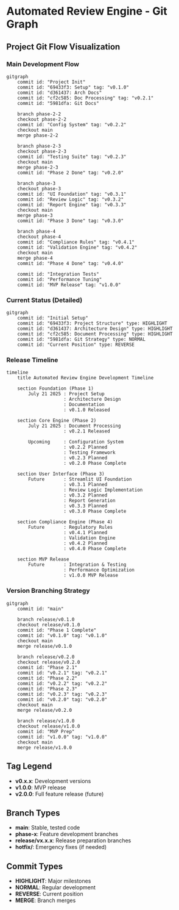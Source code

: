 # Automated Review Engine - Git Graph

## Project Git Flow Visualization

### Main Development Flow
```mermaid
gitgraph
    commit id: "Project Init"
    commit id: "69433f3: Setup" tag: "v0.1.0"
    commit id: "d361437: Arch Docs"
    commit id: "cf2c585: Doc Processing" tag: "v0.2.1"
    commit id: "5981dfa: Git Docs"
    
    branch phase-2-2
    checkout phase-2-2
    commit id: "Config System" tag: "v0.2.2"
    checkout main
    merge phase-2-2
    
    branch phase-2-3
    checkout phase-2-3
    commit id: "Testing Suite" tag: "v0.2.3"
    checkout main
    merge phase-2-3
    commit id: "Phase 2 Done" tag: "v0.2.0"
    
    branch phase-3
    checkout phase-3
    commit id: "UI Foundation" tag: "v0.3.1"
    commit id: "Review Logic" tag: "v0.3.2"
    commit id: "Report Engine" tag: "v0.3.3"
    checkout main
    merge phase-3
    commit id: "Phase 3 Done" tag: "v0.3.0"
    
    branch phase-4
    checkout phase-4
    commit id: "Compliance Rules" tag: "v0.4.1"
    commit id: "Validation Engine" tag: "v0.4.2"
    checkout main
    merge phase-4
    commit id: "Phase 4 Done" tag: "v0.4.0"
    
    commit id: "Integration Tests"
    commit id: "Performance Tuning"
    commit id: "MVP Release" tag: "v1.0.0"
```

### Current Status (Detailed)
```mermaid
gitgraph
    commit id: "Initial Setup"
    commit id: "69433f3: Project Structure" type: HIGHLIGHT
    commit id: "d361437: Architecture Design" type: HIGHLIGHT
    commit id: "cf2c585: Document Processing" type: HIGHLIGHT
    commit id: "5981dfa: Git Strategy" type: NORMAL
    commit id: "Current Position" type: REVERSE
```

### Release Timeline
```mermaid
timeline
    title Automated Review Engine Development Timeline
    
    section Foundation (Phase 1)
        July 21 2025 : Project Setup
                     : Architecture Design
                     : Documentation
                     : v0.1.0 Released
    
    section Core Engine (Phase 2)
        July 21 2025 : Document Processing
                     : v0.2.1 Released
        
        Upcoming     : Configuration System
                     : v0.2.2 Planned
                     : Testing Framework
                     : v0.2.3 Planned
                     : v0.2.0 Phase Complete
    
    section User Interface (Phase 3)
        Future       : Streamlit UI Foundation
                     : v0.3.1 Planned
                     : Review Logic Implementation
                     : v0.3.2 Planned
                     : Report Generation
                     : v0.3.3 Planned
                     : v0.3.0 Phase Complete
    
    section Compliance Engine (Phase 4)
        Future       : Regulatory Rules
                     : v0.4.1 Planned
                     : Validation Engine
                     : v0.4.2 Planned
                     : v0.4.0 Phase Complete
    
    section MVP Release
        Future       : Integration & Testing
                     : Performance Optimization
                     : v1.0.0 MVP Release
```

### Version Branching Strategy
```mermaid
gitgraph
    commit id: "main"
    
    branch release/v0.1.0
    checkout release/v0.1.0
    commit id: "Phase 1 Complete"
    commit id: "v0.1.0" tag: "v0.1.0"
    checkout main
    merge release/v0.1.0
    
    branch release/v0.2.0
    checkout release/v0.2.0
    commit id: "Phase 2.1"
    commit id: "v0.2.1" tag: "v0.2.1"
    commit id: "Phase 2.2"
    commit id: "v0.2.2" tag: "v0.2.2"
    commit id: "Phase 2.3"
    commit id: "v0.2.3" tag: "v0.2.3"
    commit id: "v0.2.0" tag: "v0.2.0"
    checkout main
    merge release/v0.2.0
    
    branch release/v1.0.0
    checkout release/v1.0.0
    commit id: "MVP Prep"
    commit id: "v1.0.0" tag: "v1.0.0"
    checkout main
    merge release/v1.0.0
```

## Tag Legend
- **v0.x.x**: Development versions
- **v1.0.0**: MVP release
- **v2.0.0**: Full feature release (future)

## Branch Types
- **main**: Stable, tested code
- **phase-x**: Feature development branches
- **release/vx.x.x**: Release preparation branches
- **hotfix/**: Emergency fixes (if needed)

## Commit Types
- **HIGHLIGHT**: Major milestones
- **NORMAL**: Regular development
- **REVERSE**: Current position
- **MERGE**: Branch merges
